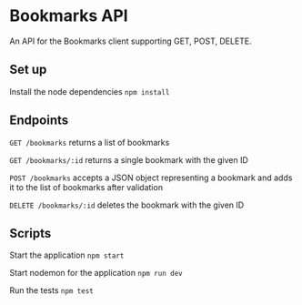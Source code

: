 # Bookmarks API

An API for the Bookmarks client supporting GET, POST, DELETE.

## Set up

Install the node dependencies `npm install`

## Endpoints

`GET /bookmarks` returns a list of bookmarks

`GET /bookmarks/:id` returns a single bookmark with the given ID

`POST /bookmarks` accepts a JSON object representing a bookmark and adds it to the list of bookmarks after validation

`DELETE /bookmarks/:id` deletes the bookmark with the given ID

## Scripts

Start the application `npm start`

Start nodemon for the application `npm run dev`

Run the tests `npm test`
